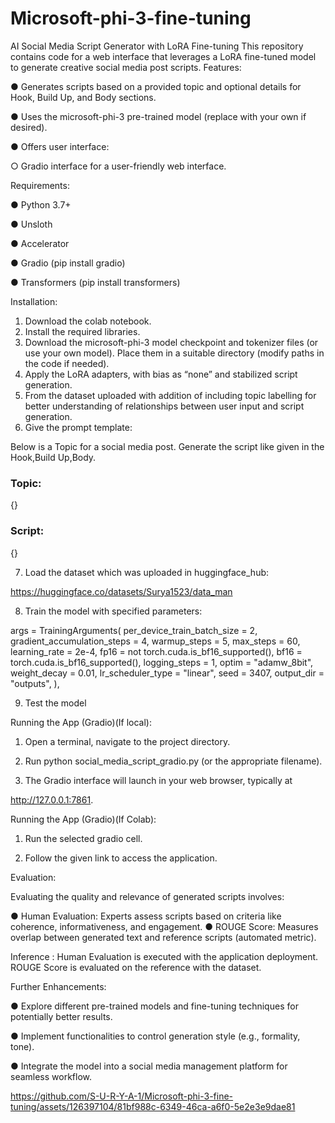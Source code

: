 # Microsoft-phi-3-fine-tuning
AI Social Media Script Generator with LoRA Fine-tuning
This repository contains code for a web interface that leverages a LoRA fine-tuned model to generate creative social media post scripts.
Features:

● Generates scripts based on a provided topic and optional details for Hook, Build Up, and Body sections.

● Uses the microsoft-phi-3 pre-trained model (replace with your own if desired).

● Offers user interface:

○ Gradio interface for a user-friendly web interface.

Requirements:

● Python 3.7+

● Unsloth

● Accelerator

● Gradio (pip install gradio)

● Transformers (pip install transformers)

Installation:

1. Download the colab notebook.
2. Install the required libraries.
3. Download the microsoft-phi-3 model checkpoint and tokenizer files (or use your own model). Place them in a suitable directory (modify paths in the code if
needed).
4. Apply the LoRA adapters, with bias as “none” and stabilized script generation.
5. From the dataset uploaded with addition of including topic labelling for better understanding of relationships between user input and script generation.
6. Give the prompt template:
   
Below is a Topic for a social media post. Generate the script like
given in the Hook,Build Up,Body.
### Topic:
{}
### Script:
{}

7. Load the dataset which was uploaded in huggingface_hub:

https://huggingface.co/datasets/Surya1523/data_man

8. Train the model with specified parameters:

args = TrainingArguments(
per_device_train_batch_size = 2,
gradient_accumulation_steps = 4,
warmup_steps = 5,
max_steps = 60,
learning_rate = 2e-4,
fp16 = not torch.cuda.is_bf16_supported(),
bf16 = torch.cuda.is_bf16_supported(),
logging_steps = 1,
optim = "adamw_8bit",
weight_decay = 0.01,
lr_scheduler_type = "linear",
seed = 3407,
output_dir = "outputs",
),

9. Test the model

Running the App (Gradio)(If local):

1. Open a terminal, navigate to the project directory.

2. Run python social_media_script_gradio.py (or the appropriate filename).

3. The Gradio interface will launch in your web browser, typically at

http://127.0.0.1:7861.

Running the App (Gradio)(If Colab):

1. Run the selected gradio cell.

2. Follow the given link to access the application.

Evaluation:

Evaluating the quality and relevance of generated scripts involves:

● Human Evaluation: Experts assess scripts based on criteria like coherence, informativeness, and engagement.
● ROUGE Score: Measures overlap between generated text and reference scripts
(automated metric).

Inference : Human Evaluation is executed with the application deployment. ROUGE Score is evaluated on the reference with the dataset.

Further Enhancements:

● Explore different pre-trained models and fine-tuning techniques for potentially
better results.

● Implement functionalities to control generation style (e.g., formality, tone).

● Integrate the model into a social media management platform for seamless workflow.

https://github.com/S-U-R-Y-A-1/Microsoft-phi-3-fine-tuning/assets/126397104/81bf988c-6349-46ca-a6f0-5e2e3e9dae81

